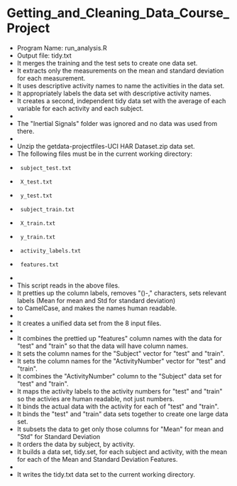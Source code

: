 Getting_and_Cleaning_Data_Course_Project
========================================

* Program Name: run_analysis.R
* Output file: tidy.txt
* It merges the training and the test sets to create one data set.
* It extracts only the measurements on the mean and standard deviation for each measurement.
* It uses descriptive activity names to name the activities in the data set.
* It appropriately labels the data set with descriptive activity names. 
* It creates a second, independent tidy data set with the average of each variable for each activity and each subject.
* 
* The "Inertial Signals" folder was ignored and no data was used from there.
* 
* Unzip the getdata-projectfiles-UCI HAR Dataset.zip data set.
* The following files must be in the current working directory:
*      subject_test.txt
*      X_test.txt
*      y_test.txt
*      subject_train.txt
*      X_train.txt
*      y_train.txt
*      activity_labels.txt
*      features.txt
*      
* This script reads in the above files.
* It pretties up the column labels, removes "()-," characters, sets relevant labels (Mean for mean and Std for standard deviation)
* to CamelCase, and makes the names human readable.
* 
* It creates a unified data set from the 8 input files.
* 
* It combines the prettied up "features" column names with the data for "test" and "train" so that the data will have column names.
* It sets the column names for the "Subject" vector for "test" and "train".
* It sets the column names for the "ActivityNumber" vector for "test" and "train".
* It combines the "ActivityNumber" column to the "Subject" data set for "test" and "train".
* It maps the activity labels to the activity numbers for "test" and "train" so the activies are human readable, not just numbers.
* It binds the actual data with the activity for each of "test" and "train".
* It binds the "test" and "train" data sets together to create one large data set.
* It subsets the data to get only those columns for "Mean" for mean and "Std" for Standard Deviation 
* It orders the data by subject, by activity.
* It builds a data set, tidy.set, for each subject and activity, with the mean for each of the Mean and Standard Deviation Features.
* 
* It writes the tidy.txt data set to the current working directory.
